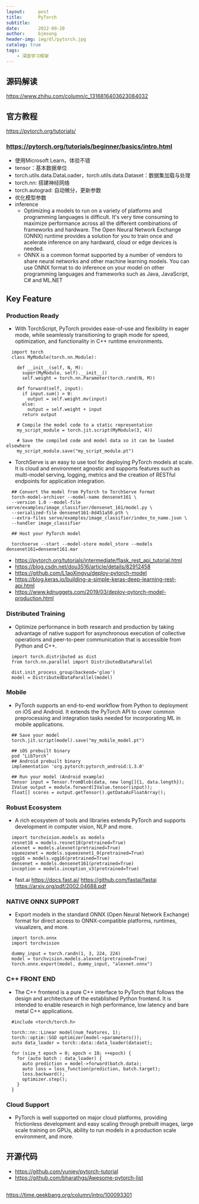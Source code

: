 ```yaml
---
layout:     post
title:      PyTorch
subtitle:   
date:       2022-09-20
author:     bjmsong
header-img: img/dl/pytorch.jpg
catalog: true
tags:
    - 深度学习框架
---
```

## 源码解读
https://www.zhihu.com/column/c_1316816403623084032

## 官方教程
https://pytorch.org/tutorials/
### https://pytorch.org/tutorials/beginner/basics/intro.html
- 使用Microsoft Learn，体验不错
- tensor：基本数据单位
- torch.utils.data.DataLoader，torch.utils.data.Dataset：数据集加载与处理
- torch.nn: 搭建神经网络
- torch.autograd: 自动微分，更新参数
- 优化模型参数
- inference
    - Optimizing a models to run on a variety of platforms and programming languages is difficult. It's very time consuming to maximize performance across all the different combinations of frameworks and hardware. The Open Neural Network Exchange (ONNX) runtime provides a solution for you to train once and acelerate inference on any hardward, cloud or edge devices is needed.
    - ONNX is a common format supported by a number of vendors to share neural networks and other machine learning models. You can use ONNX format to do inference on your model on other programming languages and frameworks such as Java, JavaScript, C# and ML.NET


## Key Feature
### Production Ready
- With TorchScript, PyTorch provides ease-of-use and flexibility in eager mode, while seamlessly transitioning to graph mode for speed, optimization, and functionality in C++ runtime environments.
```
  import torch
  class MyModule(torch.nn.Module):

    def __init__(self, N, M):
      super(MyModule, self).__init__()
      self.weight = torch.nn.Parameter(torch.rand(N, M))

    def forward(self, input):
      if input.sum() > 0:
        output = self.weight.mv(input)
      else:
        output = self.weight + input
      return output

    # Compile the model code to a static representation
    my_script_module = torch.jit.script(MyModule(3, 4))

    # Save the compiled code and model data so it can be loaded elsewhere
    my_script_module.save("my_script_module.pt")
```

- TorchServe is an easy to use tool for deploying PyTorch models at scale. It is cloud and environment agnostic and supports features such as multi-model serving, logging, metrics and the creation of RESTful endpoints for application integration.
```
  ## Convert the model from PyTorch to TorchServe format
  torch-model-archiver --model-name densenet161 \
  --version 1.0 --model-file serve/examples/image_classifier/densenet_161/model.py \
  --serialized-file densenet161-8d451a50.pth \
  --extra-files serve/examples/image_classifier/index_to_name.json \
  --handler image_classifier

  ## Host your PyTorch model

  torchserve --start --model-store model_store --models densenet161=densenet161.mar
```

- https://pytorch.org/tutorials/intermediate/flask_rest_api_tutorial.html
- https://blog.csdn.net/dou3516/article/details/82912458
- https://github.com/L1aoXingyu/deploy-pytorch-model
- https://blog.keras.io/building-a-simple-keras-deep-learning-rest-api.html
- https://www.kdnuggets.com/2019/03/deploy-pytorch-model-production.html

### Distributed Training
- Optimize performance in both research and production by taking advantage of native support for asynchronous execution of collective operations and peer-to-peer communication that is accessible from Python and C++.
```
  import torch.distributed as dist
  from torch.nn.parallel import DistributedDataParallel
  
  dist.init_process_group(backend='gloo')
  model = DistributedDataParallel(model)
```

### Mobile
- PyTorch supports an end-to-end workflow from Python to deployment on iOS and Android. It extends the PyTorch API to cover common preprocessing and integration tasks needed for incorporating ML in mobile applications.
```
  ## Save your model
  torch.jit.script(model).save("my_mobile_model.pt")

  ## iOS prebuilt binary
  pod ‘LibTorch’
  ## Android prebuilt binary
  implementation 'org.pytorch:pytorch_android:1.3.0'

  ## Run your model (Android example)
  Tensor input = Tensor.fromBlob(data, new long[]{1, data.length});
  IValue output = module.forward(IValue.tensor(input));
  float[] scores = output.getTensor().getDataAsFloatArray();
```

### Robust Ecosystem
- A rich ecosystem of tools and libraries extends PyTorch and supports development in computer vision, NLP and more.
```
  import torchvision.models as models
  resnet18 = models.resnet18(pretrained=True)
  alexnet = models.alexnet(pretrained=True)
  squeezenet = models.squeezenet1_0(pretrained=True)
  vgg16 = models.vgg16(pretrained=True)
  densenet = models.densenet161(pretrained=True)
  inception = models.inception_v3(pretrained=True)
```
- fast.ai
https://docs.fast.ai/
https://github.com/fastai/fastai
https://arxiv.org/pdf/2002.04688.pdf

### NATIVE ONNX SUPPORT
- Export models in the standard ONNX (Open Neural Network Exchange) format for direct access to ONNX-compatible platforms, runtimes, visualizers, and more.
```
  import torch.onnx
  import torchvision

  dummy_input = torch.randn(1, 3, 224, 224)
  model = torchvision.models.alexnet(pretrained=True)
  torch.onnx.export(model, dummy_input, "alexnet.onnx")
```

### C++ FRONT END
- The C++ frontend is a pure C++ interface to PyTorch that follows the design and architecture of the established Python frontend. It is intended to enable research in high performance, low latency and bare metal C++ applications.

```
  #include <torch/torch.h>

  torch::nn::Linear model(num_features, 1);
  torch::optim::SGD optimizer(model->parameters());
  auto data_loader = torch::data::data_loader(dataset);

  for (size_t epoch = 0; epoch < 10; ++epoch) {
    for (auto batch : data_loader) {
      auto prediction = model->forward(batch.data);
      auto loss = loss_function(prediction, batch.target);
      loss.backward();
      optimizer.step();
    }
  }
```

### Cloud Support
- PyTorch is well supported on major cloud platforms, providing frictionless development and easy scaling through prebuilt images, large scale training on GPUs, ability to run models in a production scale environment, and more.

## 开源代码
- https://github.com/yunjey/pytorch-tutorial
- https://github.com/bharathgs/Awesome-pytorch-list


##
https://time.geekbang.org/column/intro/100093301




